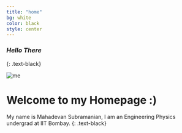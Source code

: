 ```yaml
---
title: "home"
bg: white
color: black
style: center
---
```


### *Hello There*
{: .text-black}


<div class="image-cropper" background:rgba(0,0,0,0.1)">
  <img src="https://raw.githubusercontent.com/mahadevans2432/mahadevans2432.github.io/master/img/me.jpeg" alt="me" class="rounded"style:"float:left;width=300px;height=300px">
</div>

# Welcome to my Homepage :)
My name is Mahadevan Subramanian, I am an Engineering Physics undergrad at IIT Bombay.
{: .text-black}


